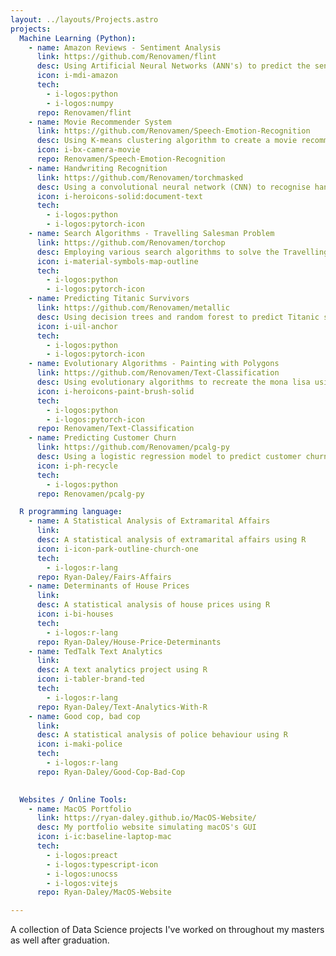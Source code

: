```yaml
---
layout: ../layouts/Projects.astro
projects:
  Machine Learning (Python):
    - name: Amazon Reviews - Sentiment Analysis
      link: https://github.com/Renovamen/flint
      desc: Using Artificial Neural Networks (ANN's) to predict the sentiment of Amazon reviews
      icon: i-mdi-amazon
      tech: 
        - i-logos:python
        - i-logos:numpy
      repo: Renovamen/flint
    - name: Movie Recommender System
      link: https://github.com/Renovamen/Speech-Emotion-Recognition
      desc: Using K-means clustering algorithm to create a movie recommender system
      icon: i-bx-camera-movie
      repo: Renovamen/Speech-Emotion-Recognition
    - name: Handwriting Recognition
      link: https://github.com/Renovamen/torchmasked
      desc: Using a convolutional neural network (CNN) to recognise handwritten digits
      icon: i-heroicons-solid:document-text
      tech:
        - i-logos:python
        - i-logos:pytorch-icon
    - name: Search Algorithms - Travelling Salesman Problem
      link: https://github.com/Renovamen/torchop
      desc: Employing various search algorithms to solve the Travelling Salesman Problem
      icon: i-material-symbols-map-outline
      tech:
        - i-logos:python
        - i-logos:pytorch-icon
    - name: Predicting Titanic Survivors
      link: https://github.com/Renovamen/metallic
      desc: Using decision trees and random forest to predict Titanic survivors
      icon: i-uil-anchor
      tech:
        - i-logos:python
        - i-logos:pytorch-icon
    - name: Evolutionary Algorithms - Painting with Polygons
      link: https://github.com/Renovamen/Text-Classification
      desc: Using evolutionary algorithms to recreate the mona lisa using polygons
      icon: i-heroicons-paint-brush-solid
      tech:
        - i-logos:python
        - i-logos:pytorch-icon
      repo: Renovamen/Text-Classification
    - name: Predicting Customer Churn
      link: https://github.com/Renovamen/pcalg-py
      desc: Using a logistic regression model to predict customer churn
      icon: i-ph-recycle
      tech: 
        - i-logos:python
      repo: Renovamen/pcalg-py

  R programming language:
    - name: A Statistical Analysis of Extramarital Affairs
      link: 
      desc: A statistical analysis of extramarital affairs using R
      icon: i-icon-park-outline-church-one
      tech: 
        - i-logos:r-lang
      repo: Ryan-Daley/Fairs-Affairs
    - name: Determinants of House Prices
      link: 
      desc: A statistical analysis of house prices using R
      icon: i-bi-houses
      tech: 
        - i-logos:r-lang
      repo: Ryan-Daley/House-Price-Determinants
    - name: TedTalk Text Analytics
      link: 
      desc: A text analytics project using R
      icon: i-tabler-brand-ted
      tech: 
        - i-logos:r-lang
      repo: Ryan-Daley/Text-Analytics-With-R
    - name: Good cop, bad cop
      link: 
      desc: A statistical analysis of police behaviour using R
      icon: i-maki-police
      tech: 
        - i-logos:r-lang
      repo: Ryan-Daley/Good-Cop-Bad-Cop

  
  Websites / Online Tools:
    - name: MacOS Portfolio
      link: https://ryan-daley.github.io/MacOS-Website/
      desc: My portfolio website simulating macOS's GUI
      icon: i-ic:baseline-laptop-mac
      tech:
        - i-logos:preact
        - i-logos:typescript-icon
        - i-logos:unocss
        - i-logos:vitejs
      repo: Ryan-Daley/MacOS-Website

---
```


A collection of Data Science projects I've worked on throughout my masters as well after graduation.
